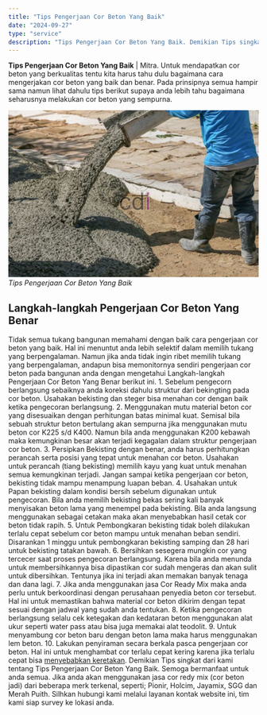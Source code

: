 ```yaml
---
title: "Tips Pengerjaan Cor Beton Yang Baik"
date: "2024-09-27"
type: "service"
description: "Tips Pengerjaan Cor Beton Yang Baik. Demikian Tips singkat dari kami tentang Tips Pengerjaan Cor Beton Yang Baik. Semoga bermanfaat untuk anda semua. Jika an..."
---
```


**Tips Pengerjaan Cor Beton Yang Baik** | Mitra. Untuk mendapatkan cor beton yang berkualitas tentu kita harus tahu dulu bagaimana cara mengerjakan cor beton yang baik dan benar. Pada prinsipnya semua hampir sama namun lihat dahulu tips berikut supaya anda lebih tahu bagaimana seharusnya melakukan cor beton yang sempurna.

![Tips Pengerjaan Cor Beton Yang Baik](/images/blog/cor-beton-yang-baik.jpg)
*Tips Pengerjaan Cor Beton Yang Baik*

 ## Langkah-langkah Pengerjaan Cor Beton Yang Benar
    
Tidak semua tukang bangunan memahami dengan baik cara pengerjaan cor beton yang baik. Hal ini menuntut anda lebih selektif dalam memilih tukang yang berpengalaman. Namun jika anda tidak ingin ribet memilih tukang yang berpengalaman, andapun bisa memonitornya sendiri pengerjaan cor beton pada bangunan anda dengan mengetahui Langkah-langkah Pengerjaan Cor Beton Yang Benar berikut ini.
1\. Sebelum pengecorn berlangsung sebaiknya anda koreksi dahulu struktur dari bekingting pada cor beton. Usahakan bekisting dan steger bisa menahan cor dengan baik ketika pengecoran berlangsung.
2\. Menggunakan mutu material beton cor yang disesuaikan dengan perhitungan batas minimal kuat. Semisal bila sebuah struktur beton bertulang akan sempurna jika menggunakan mutu beton cor K225 s/d K400. Namun bila anda menggunakan K200 kebawah maka kemungkinan besar akan terjadi kegagalan dalam struktur pengerjaan cor beton.
3\. Persipkan Bekisting dengan benar, anda harus perhitungkan perancah serta posisi yang tepat untuk menahan cor beton. Usahakan untuk perancah (tiang bekisting) memilih kayu yang kuat untuk menahan semua kemungkinan terjadi. Jangan sampai ketika pengerjaan cor beton, bekisting tidak mampu menampung luapan beban.
4\. Usahakan untuk Papan bekisting dalam kondisi bersih sebelum digunakan untuk pengecoran. Bila anda memilih bekisting bekas sering kali banyak menyisakan beton lama yang menempel pada bekisting. Bila anda langsung menggunakan sebagai cetakan maka akan menyebabkan hasil cetak cor beton tidak rapih.
5\. Untuk Pembongkaran bekisting tidak boleh dilakukan terlalu cepat sebelum cor beton mampu untuk menahan beban sendiri. Disarankan 1 minggu untuk pembongkaran bekisting samping dan 28 hari untuk bekisting tatakan bawah.
6\. Bersihkan sesegera mungkin cor yang tercecer saat proses pengecoran berlangsung. Karena bila anda menunda untuk membersihkannya bisa dipastikan cor sudah mengeras dan akan sulit untuk dibersihkan. Tentunya jika ini terjadi akan memakan banyak tenaga dan dana lagi.
7\. Jika anda menggunakan jasa Cor Ready Mix maka anda perlu untuk berkoordinasi dengan perusahaan penyedia beton cor tersebut. Hal ini untuk memastikan bahwa material cor beton dikirim dengan tepat sesuai dengan jadwal yang sudah anda tentukan.
8\. Ketika pengecoran berlangsung selalu cek ketegakan dan kedataran beton menggunakan alat ukur seperti water pass atau bisa juga memakai alat teodolit.
9\. Untuk menyambung cor beton baru dengan beton lama maka harus menggunakan lem beton.
10\. Lakukan penyiraman secara berkala pasca pengerjaan cor beton. Hal ini untuk menghambat cor terlalu cepat kering karena jika terlalu cepat bisa [menyebabkan keretakan](/blog/inilah-penyebab-cor-beton-bisa-retak "Inilah Penyebab Cor Beton Bisa Retak").
Demikian Tips singkat dari kami tentang Tips Pengerjaan Cor Beton Yang Baik. Semoga bermanfaat untuk anda semua. Jika anda akan menggunakan jasa cor redy mix (cor beton jadi) dari beberapa merk terkenal, seperti; Pionir, Holcim, Jayamix, SGG dan Merah Puith. Silhkan hubungi kami melalui layanan kontak website ini, tim kami siap survey ke lokasi anda.
